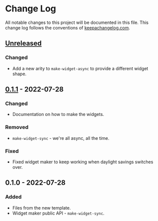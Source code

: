 # Change Log
All notable changes to this project will be documented in this file. This change log follows the conventions of [keepachangelog.com](http://keepachangelog.com/).

## [Unreleased]
### Changed
- Add a new arity to `make-widget-async` to provide a different widget shape.

## [0.1.1] - 2022-07-28
### Changed
- Documentation on how to make the widgets.

### Removed
- `make-widget-sync` - we're all async, all the time.

### Fixed
- Fixed widget maker to keep working when daylight savings switches over.

## 0.1.0 - 2022-07-28
### Added
- Files from the new template.
- Widget maker public API - `make-widget-sync`.

[Unreleased]: https://github.com/your-name/squery-spark/compare/0.1.1...HEAD
[0.1.1]: https://github.com/your-name/squery-spark/compare/0.1.0...0.1.1
